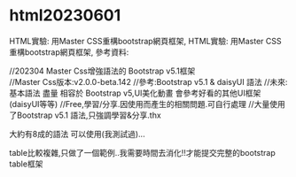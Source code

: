 # html20230601
HTML實驗: 用Master CSS重構bootstrap網頁框架,
HTML實驗: 用Master CSS重構bootstrap網頁框架,
參考資料:
 
//202304 Master Css增強語法的 Bootstrap v5.1框架  
//Master Css版本:v2.0.0-beta.142
//參考:Bootstrap v5.1 & daisyUI 語法
//未來:基本語法 盡量 相容於 Bootstrap v5,UI美化動畫 會參考好看的其他UI框架(daisyUI等等)
//Free,學習/分享.因使用而產生的相關問題.可自行處理
//大量使用了Bootstrap v5.1 語法,只強調學習&分享.thx


大約有8成的語法 可以使用(我測試過)...


table比較複雜,只做了一個範例..我需要時間去消化!!才能提交完整的bootstrap table框架


 
